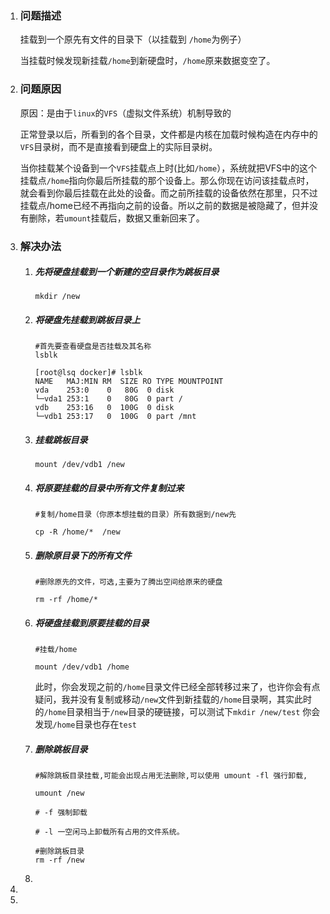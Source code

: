 1. ### 问题描述

   挂载到一个原先有文件的目录下（以挂载到 `/home`为例子）
   
   当挂载时候发现新挂载`/home`到新硬盘时，`/home`原来数据变空了。
   
   
   
2. ### 问题原因

   原因：是由于`linux`的`VFS`（虚拟文件系统）机制导致的

   正常登录以后，所看到的各个目录，文件都是内核在加载时候构造在内存中的`VFS`目录树，而不是直接看到硬盘上的实际目录树。

   当你挂载某个设备到一个`VFS`挂载点上时(比如`/home`），系统就把VFS中的这个挂载点`/home`指向你最后所挂载的那个设备上。那么你现在访问该挂载点时，就会看到你最后挂载在此处的设备。而之前所挂载的设备依然在那里，只不过挂载点/home已经不再指向之前的设备。所以之前的数据是被隐藏了，但并没有删除，若`umount`挂载后，数据又重新回来了。

   

3. ### 解决办法

   1. ##### 先将硬盘挂载到一个新建的空目录作为跳板目录

      ```shell
      mkdir /new  
      ```

   2. ##### 将硬盘先挂载到跳板目录上

      ```shell
      #首先要查看硬盘是否挂载及其名称
      lsblk
      
      [root@lsq docker]# lsblk
      NAME   MAJ:MIN RM  SIZE RO TYPE MOUNTPOINT
      vda    253:0    0   80G  0 disk 
      └─vda1 253:1    0   80G  0 part /
      vdb    253:16   0  100G  0 disk 
      └─vdb1 253:17   0  100G  0 part /mnt
      ```

      

   3. ##### 挂载跳板目录

      ```shell
      mount /dev/vdb1 /new  
      ```

      

   4. ##### 将原要挂载的目录中所有文件复制过来

      ```shell
      #复制/home目录（你原本想挂载的目录）所有数据到/new先
      
      cp -R /home/*  /new  
      ```

      

   5. ##### 删除原目录下的所有文件

      ```shell
      #删除原先的文件，可选,主要为了腾出空间给原来的硬盘
      
      rm -rf /home/*       
      ```

      

   6. ##### 将硬盘挂载到原要挂载的目录

      ```shell
      #挂载/home 
      
      mount /dev/vdb1 /home 
      ```

      此时，你会发现之前的`/home`目录文件已经全部转移过来了，也许你会有点疑问，我并没有复制或移动`/new`文件到新挂载的`/home`目录啊，其实此时的`/home`目录相当于`/new`目录的硬链接，可以测试下`mkdir /new/test` 你会发现`/home`目录也存在`test`

      

   7. ##### 删除跳板目录

      ```shell
      #解除跳板目录挂载,可能会出现占用无法删除,可以使用 umount -fl 强行卸载,
      
      umount /new 
      
      # -f 强制卸载
      
      # -l 一空闲马上卸载所有占用的文件系统。
      
      #删除跳板目录
      rm -rf /new 
      ```

      

   8. 

4. 

5. 